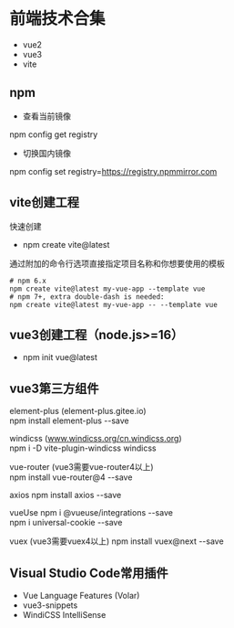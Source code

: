 # 前端技术合集

- vue2
- vue3
- vite

## npm

- 查看当前镜像

npm config get registry

- 切换国内镜像

npm config set registry=https://registry.npmmirror.com

## vite创建工程

快速创建

- npm create vite@latest

通过附加的命令行选项直接指定项目名称和你想要使用的模板

```
# npm 6.x
npm create vite@latest my-vue-app --template vue
# npm 7+, extra double-dash is needed:
npm create vite@latest my-vue-app -- --template vue
```

## vue3创建工程（node.js>=16）

- npm init vue@latest

## vue3第三方组件
element-plus (element-plus.gitee.io)  
npm install element-plus --save

windicss  (www.windicss.org/cn.windicss.org)  
npm i -D vite-plugin-windicss windicss

vue-router (vue3需要vue-router4以上)  
npm install vue-router@4 --save 

axios
npm install axios --save

vueUse
npm i @vueuse/integrations --save  
npm i universal-cookie --save  

vuex (vue3需要vuex4以上)
npm install vuex@next --save 

## Visual Studio Code常用插件
- Vue Language Features (Volar)
- vue3-snippets
- WindiCSS IntelliSense
